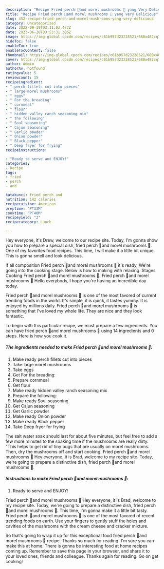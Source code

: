 ```yaml
---
description: "Recipe Fried perch 🎣and morel mushrooms 🍄 yang Very Delicious"
title: "Recipe Fried perch 🎣and morel mushrooms 🍄 yang Very Delicious"
slug: 452-recipe-fried-perch-and-morel-mushrooms-yang-very-delicious
category: Uncategorized
date: 2022-09-19T03:11:03.477Z
date: 2023-06-28T03:53:31.385Z
image: https://img-global.cpcdn.com/recipes/c61b957d23228521/680x482cq70/fried-perch-and-morel-mushrooms-recipe-main-photo.jpg
hideToc: false
enableToc: true
enableTocContent: false
thumbnail: https://img-global.cpcdn.com/recipes/c61b957d23228521/680x482cq70/fried-perch-and-morel-mushrooms-recipe-main-photo.jpg
cover: https://img-global.cpcdn.com/recipes/c61b957d23228521/680x482cq70/fried-perch-and-morel-mushrooms-recipe-main-photo.jpg
author: Admin
authorAv: notfound
ratingvalue: 5
reviewcount: 15
recipeingredient:
- " perch fillets cut into pieces"
- " large morel mushrooms"
- " eggs"
- " For the breading"
- " cornmeal"
- " flour"
- " hidden valley ranch seasoning mix"
- " the following"
- " Soul seasoning"
- " Cajun seasoning"
- " Garlic powder"
- " Onion powder"
- " Black pepper"
- " Deep fryer for frying"
recipeinstructions:

- "Ready to serve and ENJOY!"
categories:
- Recipe
tags:
- fried
- perch
- and

katakunci: fried perch and 
nutrition: 142 calories
recipecuisine: American
preptime: "PT33M"
cooktime: "PT40M"
recipeyield: "2"
recipecategory: Lunch

---
```



Hey everyone, it's Drew, welcome to our recipe site. Today, I'm gonna show you how to prepare a special dish, fried perch 🎣and morel mushrooms 🍄. One of my favorites food recipes. This time, I will make it a little bit unique. This is gonna smell and look delicious.

If all composition Fried perch 🎣and morel mushrooms 🍄 it&#39;s ready, We&#39;re going into the cooking stage. Below is how to making with relaxing. Stages Cooking Fried perch 🎣and morel mushrooms 🍄. Fried perch 🎣and morel mushrooms 🍄 Hello everybody, I hope you&#39;re having an incredible day today.

Fried perch 🎣and morel mushrooms 🍄 is one of the most favored of current trending foods in the world. It's simple, it is quick, it tastes yummy. It is enjoyed by millions daily. Fried perch 🎣and morel mushrooms 🍄 is something that I've loved my whole life. They are nice and they look fantastic.


To begin with this particular recipe, we must prepare a few ingredients. You can have fried perch 🎣and morel mushrooms 🍄 using 14 ingredients and 0 steps. Here is how you cook it.

<!--inarticleads1-->

##### The ingredients needed to make Fried perch 🎣and morel mushrooms 🍄:

1. Make ready  perch fillets cut into pieces
1. Take  large morel mushrooms
1. Take  eggs
1. Get  For the breading:
1. Prepare  cornmeal
1. Get  flour
1. Make ready  hidden valley ranch seasoning mix
1. Prepare  the following:
1. Make ready  Soul seasoning
1. Get  Cajun seasoning
1. Get  Garlic powder
1. Make ready  Onion powder
1. Make ready  Black pepper
1. Take  Deep fryer for frying


The salt water soak should last for about five minutes, but feel free to add a few more minutes to the soaking time if the mushrooms are really dirty. &#34;This helps to get rid of tiny bugs that are usually on morel mushrooms. Then, dry the mushrooms off and start cooking. Fried perch 🎣and morel mushrooms 🍄 Hey everyone, it is Brad, welcome to my recipe site. Today, we&#39;re going to prepare a distinctive dish, fried perch 🎣and morel mushrooms 🍄. 

<!--inarticleads2-->

##### Instructions to make Fried perch 🎣and morel mushrooms 🍄:


1. Ready to serve and ENJOY!

Fried perch 🎣and morel mushrooms 🍄 Hey everyone, it is Brad, welcome to my recipe site. Today, we&#39;re going to prepare a distinctive dish, fried perch 🎣and morel mushrooms 🍄. This time, I&#39;m gonna make it a little bit tasty. Fried perch 🎣and morel mushrooms 🍄 is one of the most favored of recent trending foods on earth. Use your fingers to gently stuff the holes and cavities of the mushrooms with the cream cheese and cracker mixture. 

So that's going to wrap it up for this exceptional food fried perch 🎣and morel mushrooms 🍄 recipe. Thanks so much for reading. I'm sure you can make this at home. There is gonna be interesting food at home recipes coming up. Remember to save this page in your browser, and share it to your loved ones, friends and colleague. Thanks again for reading. Go on get cooking!
